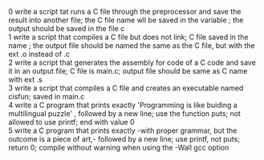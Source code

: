 0 write a script tat runs a C file through the preprocessor and save the result into another file; the C file name wll be saved in the variable ; the output should be saved in the file c  
1 write a script that compiles a C file but does not link; C file saved in the name ; the output file should be named the same as the C file, but with the ext .o instead of .c  
2 write a script that generates the assembly for code of a C code and save it in an output file; C file is main.c; output file should be same as C name with ext .s  
3 write a script that compiles a C file and creates an executable named cisfun; saved in main.c  
4 write a C program that prints exactly 'Programming is like buiding a multilingual puzzle' , followed by a new line; use the function puts; not allowed to use printf; end with value 0  
5 write a C program that prints exactly -with proper grammar, but the outcome is a piece of art,- followed by a new line; use printf, not puts; return 0; compile without warning when using the -Wall gcc option  
